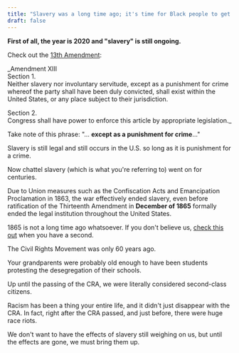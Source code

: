 ```yaml
---
title: "Slavery was a long time ago; it's time for Black people to get over it already. Stop holding on to the past."
draft: false
---
```


**First of all, the year is 2020 and "slavery" is still ongoing.**  
  
Check out the [13th Amendment](https://www.law.cornell.edu/constitution/amendmentxiii):  
  
_Amendment XIII  
Section 1.  
Neither slavery nor involuntary servitude, except as a punishment for crime whereof the party shall have been duly convicted, shall exist within the United States, or any place subject to their jurisdiction.  
  
Section 2.  
Congress shall have power to enforce this article by appropriate legislation._  
  
Take note of this phrase: "... **except as a punishment for crime**..."  
  
Slavery is still legal and still occurs in the U.S. so long as it is punishment for a crime.  
  
Now chattel slavery (which is what you're referring to) went on for centuries.  
  
Due to Union measures such as the Confiscation Acts and Emancipation Proclamation in 1863, the war effectively ended slavery, even before ratification of the Thirteenth Amendment in **December of 1865** formally ended the legal institution throughout the United States.  
  
1865 is not a long time ago whatsoever. If you don't believe us, [check this out](https://waitbutwhy.com/2013/08/putting-time-in-perspective.html) when you have a second.  
  
The Civil Rights Movement was only 60 years ago.  
  
Your grandparents were probably old enough to have been students protesting the desegregation of their schools.  
  
Up until the passing of the CRA, we were literally considered second-class citizens.  
  
Racism has been a thing your entire life, and it didn't just disappear with the CRA. In fact, right after the CRA passed, and just before, there were huge race riots.  
  
We don't want to have the effects of slavery still weighing on us, but until the effects are gone, we must bring them up.

